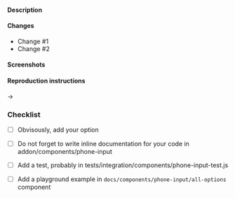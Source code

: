 #### Description
[//]: # "Please include a summary of the change. Imagine you're trying to explain the changes to a reviewer."

#### Changes
[//]: # "Add if relevant, remove if not"
* Change #1 
* Change #2

#### Screenshots
[//]: # "Please add screenshots if you made any UI changes."

#### Reproduction instructions
[//]: # "Please add instructions to reproduce the changes."
→ 

### Checklist 
- [ ] Obvisously, add your option

- [ ] Do not forget to write inline documentation for your code in addon/components/phone-input

- [ ] Add a test, probably in tests/integration/components/phone-input-test.js

- [ ] Add a playground example in `docs/components/phone-input/all-options`
  component
